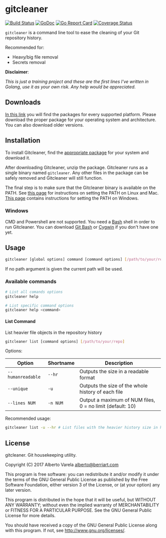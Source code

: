 # gitcleaner

[![Build Status](https://travis-ci.org/artberri/gitcleaner.svg?branch=master)](https://travis-ci.org/artberri/gitcleaner)
[![GoDoc](https://godoc.org/github.com/artberri/gitcleaner?status.svg)](https://godoc.org/github.com/artberri/gitcleaner)
[![Go Report Card](https://goreportcard.com/badge/artberri/gitcleaner)](https://goreportcard.com/report/artberri/gitcleaner)
[![Coverage Status](https://coveralls.io/repos/github/artberri/gitcleaner/badge.svg?branch=master)](https://coveralls.io/github/artberri/gitcleaner?branch=master)

`gitcleaner` is a command line tool to ease the cleaning of your Git repository history.

Recommended for:

- Heavy/big file removal
- Secrets removal

**Disclaimer**:

*This is just a training project and these are the first lines I've written
in Golang, use it as your own risk. Any help would be appreciated.*

## Downloads

[In this link](https://github.com/artberri/gitcleaner/releases) you will find the packages for every supported platform. Please download the proper package for your operating system and architecture. You can also download older versions.

## Installation

To install Gitcleaner, find the [appropriate package](https://github.com/artberri/gitcleaner/releases)
for your system and download it.

After downloading Gitcleaner, unzip the package. Gitcleaner runs as a single binary named `gitcleaner`. Any other files in the package can be safely removed and Gitcleaner will still function.

The final step is to make sure that the Gitcleaner binary is available on the PATH. See [this page](https://stackoverflow.com/questions/14637979/how-to-permanently-set-path-on-linux) for instructions on setting the PATH on Linux and Mac. [This page](https://stackoverflow.com/questions/1618280/where-can-i-set-path-to-make-exe-on-windows) contains instructions for setting the PATH on Windows.

### Windows

CMD and Powershell are not supported. You need a [Bash](https://en.wikipedia.org/wiki/Bash_(Unix_shell)) shell in order to run Gitcleaner. You can download [Git Bash](https://git-scm.com/download/win) or [Cygwin](https://www.cygwin.com/) if you don't have one yet.

## Usage

```bash
gitcleaner [global options] command [command options] [/path/to/your/repo]
```

If no path argument is given the current path will be used.

### Available commands

```bash
# List all comands options
gitcleaner help
```

```bash
# List specific command options
gitcleaner help <command>
```

#### List Command

List heavier file objects in the repository history

```bash
gitcleaner list [command options] [/path/to/your/repo]
```

Options:

Option            | Shortname | Description
---               | ---       | ---
`--humanreadable` | `--hr`    | Outputs the size in a readable format
`--unique`        | `-u`      | Outputs the size of the whole history of each file
`--lines NUM`     | `-n NUM`  | Output a maximum of NUM files, 0 = no limit (default: 10)

Recommended usage:

```bash
gitcleaner list -u --hr # List files with the heavier history size in human readable format
```

## License

gitcleaner. Git housekeeping utility.

Copyright (C) 2017 Alberto Varela <alberto@berriart.com>

This program is free software: you can redistribute it and/or modify
it under the terms of the GNU General Public License as published by
the Free Software Foundation, either version 3 of the License, or
(at your option) any later version.

This program is distributed in the hope that it will be useful,
but WITHOUT ANY WARRANTY; without even the implied warranty of
MERCHANTABILITY or FITNESS FOR A PARTICULAR PURPOSE.  See the
GNU General Public License for more details.

You should have received a copy of the GNU General Public License
along with this program.  If not, see <http://www.gnu.org/licenses/>.

